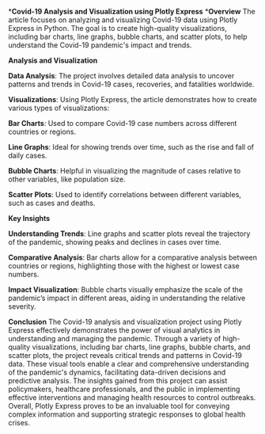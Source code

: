 ***Covid-19 Analysis and Visualization using Plotly Express**
***Overview**
The article focuses on analyzing and visualizing Covid-19 data using Plotly Express in Python. The goal is to create high-quality visualizations, including bar charts, line graphs, bubble charts, and scatter plots, to help understand the Covid-19 pandemic's impact and trends.

**Analysis and Visualization**

  **Data Analysis**: The project involves detailed data analysis to uncover patterns and trends in Covid-19 cases, recoveries, and fatalities worldwide.

**Visualizations**: Using Plotly Express, the article demonstrates how to create various types of visualizations:

  **Bar Charts**: Used to compare Covid-19 case numbers across different countries or regions.

  **Line Graphs**: Ideal for showing trends over time, such as the rise and fall of daily cases.

  **Bubble Charts**: Helpful in visualizing the magnitude of cases relative to other variables, like population size.

  **Scatter Plots**: Used to identify correlations between different variables, such as cases and deaths.

**Key Insights**

  **Understanding Trends**: Line graphs and scatter plots reveal the trajectory of the pandemic, showing peaks and declines in cases over time.

  **Comparative Analysis**: Bar charts allow for a comparative analysis between countries or regions, highlighting those with the highest or lowest case numbers.

  **Impact Visualization**: Bubble charts visually emphasize the scale of the pandemic’s impact in different areas, aiding in understanding the relative severity.


**Conclusion**
The Covid-19 analysis and visualization project using Plotly Express effectively demonstrates the power of visual analytics in understanding and managing the pandemic. Through a variety of high-quality visualizations, including bar charts, line graphs, bubble charts, and scatter plots, the project reveals critical trends and patterns in Covid-19 data. These visual tools enable a clear and comprehensive understanding of the pandemic's dynamics, facilitating data-driven decisions and predictive analysis. The insights gained from this project can assist policymakers, healthcare professionals, and the public in implementing effective interventions and managing health resources to control outbreaks. Overall, Plotly Express proves to be an invaluable tool for conveying complex information and supporting strategic responses to global health crises.






